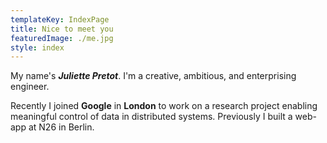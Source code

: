 ```yaml
---
templateKey: IndexPage
title: Nice to meet you
featuredImage: ./me.jpg
style: index
---
```


My name's **_Juliette Pretot_**. I'm a creative, ambitious, and enterprising engineer.

Recently I joined **Google** in **London** to work on a research project enabling meaningful control of data in distributed systems. Previously I built a web-app at N26 in Berlin.

